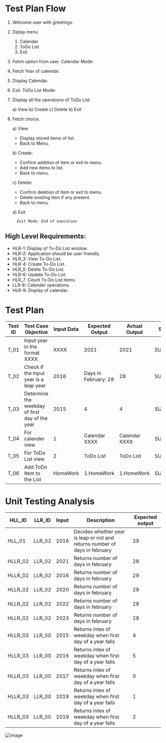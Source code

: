 # Test Plan Flow
1. Welcome user with greetings.
2. Diplay menu
    1. Calendar 
    2. ToDo List 
    3. Exit
3. Fetch option from user.
   Calendar Mode:
4. Fetch Year of calendar.
5. Display Calendar.
6. Exit.
   ToDo List Mode:
7. Display all the operations of ToDo List.
   
    a) View 
    b) Create
    c) Delete 
    e) Exit 
8. Fetch choice.

    a) View:
   - Display stored items of list.
   - Back to Menu.

    b) Create:
   - Confirm addition of item or exit to menu.
   - Add new items to list.
   - Back to menu.

    
    c) Delete:
   - Confirm deletion of item or exit to menu.
   - Delete existing item if any present.
   - Back to menu.
   
    d) Exit
  
         Exit Mode: End of execution


## High Level Requirements:
* HLR-1: Display of To-Do List window.
* HLR-2: Application should be user friendly.
* HLR_3: View To-Do List.
* HLR-4: Create To-Do List.
* HLR_5: Delete To-Do List.
* HLR-6: Update To-Do List.
* HLR_7 :Count To-Do List items.
* LLR-8: Calender operations.
* HLR-9: Display of calendar.

# Test Plan
| Test ID | Test Case Objective | Input Data | Expected Output | Actual Output | Status|
|------|---------------------------|--------|----------------|-------------|------------|
| T_01 | Input year in the format XXXX | XXXX | 2021 | 2021 | SUCCESS |
| T_02 | Check if the input year is a leap year | 2016 |Days in February: 28|28| SUCCESS|
|T_03 | Determine the weekday of first day of the year | 2015 | 4| 4| SUCCESS|
| T_04 | For calender view | 1| Calendar XXXX| Calendar XXXX | SUCCESS|
|T_05| For ToDo List view|2| ToDo List | ToDo List| SUCCESS|
|T_06| Add ToDo Item to the List| HomeWork | 1.HomeWork |1.HomeWork| SUCCESS|

# Unit Testing Analysis

| HLL_ID | LLR_ID | Input | Description|Expected output|
|--------|-----------|------|-----------------|------|
| HLL_01 | LLR_02 | 2016 | Decides whether year is leap or not and returns number of days in february|29|
| HLLR_02 | LLR_02 | 2021 | Returns number of days in february | 28|
| HLLR_02 | LLR_02 | 2016 | Returns number of days in february | 29|
| HLLR_02 | LLR_02 | 2020 | Returns number of days in february |29|
| HLLR_02 | LLR_02 | 2022 | Returns number of days in february | 28|
| HLLR_02 | LLR_02 | 2023 | Returns number of days in february | 28|
| HLLR_03| LLR_00 | 2015 | Returns intex of weekday when first day of a year falls|4|
| HLLR_03| LLR_00 | 2016 | Returns intex of weekday when first day of a year falls|5|
| HLLR_03| LLR_00 | 2017 | Returns intex of weekday when first day of a year falls|0|
| HLLR_03| LLR_00 | 2018 | Returns intex of weekday when first day of a year falls|1|
| HLLR_03| LLR_00 | 2019 | Returns intex of weekday when first day of a year falls|2|

![image](https://user-images.githubusercontent.com/46949702/156761222-e057776e-7d84-4a98-9ff0-4e1364b94478.png)


